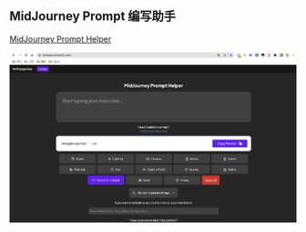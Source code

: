 ## MidJourney Prompt 编写助手

[MidJourney Prompt Helper](https://prompt.noonshot.com/)

<img src="./imgs/mdj-prompt-hepler.png" />
